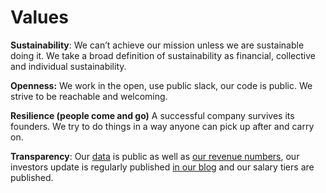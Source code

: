 # Values

**Sustainability**: We can’t achieve our mission unless we are sustainable doing it. We take a broad definition of sustainability as financial, collective and individual sustainability.

**Openness:** We work in the open, use public slack, our code is public. We strive to be reachable and welcoming.

**Resilience \(people come and go\)** A successful company survives its founders. We try to do things in a way anyone can pick up after and carry on.

**Transparency**: Our [data](https://drive.google.com/drive/u/1/folders/1OwRpuIehFQxRnJIRAksQ1Jd2xXZrhz5L) is public as well as [our revenue numbers](https://docs.google.com/spreadsheets/u/1/d/1uNDoafJyI50o128tjV2HjJGrf8l4bGOorJdSL8qgPyk/edit?usp=drive_web&ouid=113376999794383062808), our investors update is regularly published [in our blog](https://blog.opencollective.com/) and our salary tiers are published.

